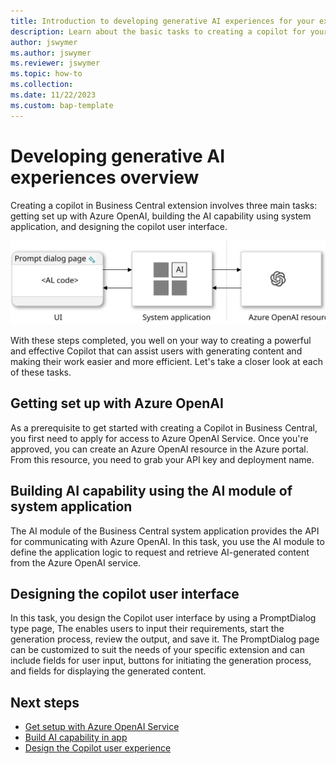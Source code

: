 ```yaml
---
title: Introduction to developing generative AI experiences for your extensions
description: Learn about the basic tasks to creating a copilot for your solution.
author: jswymer
ms.author: jswymer
ms.reviewer: jswymer
ms.topic: how-to 
ms.collection:
ms.date: 11/22/2023
ms.custom: bap-template
---
```


# Developing generative AI experiences overview

Creating a copilot in Business Central extension involves three main tasks: getting set up with Azure OpenAI, building the AI capability using system application, and designing the copilot user interface. 

![Shows the tasks in the generative-AI development](media/dev-generative-ai-overview.svg)

With these steps completed, you well on your way to creating a powerful and effective Copilot that can assist users with generating content and making their work easier and more efficient. Let's take a closer look at each of these tasks.

## Getting set up with Azure OpenAI

As a prerequisite to get started with creating a Copilot in Business Central, you first need to apply for access to Azure OpenAI Service. Once you're approved, you can create an Azure OpenAI resource in the Azure portal. From this resource, you need to grab your API key and deployment name.

## Building AI capability using the AI module of system application

The AI module of the Business Central system application provides the API for communicating with Azure OpenAI. In this task, you use the AI module to define the application logic to request and retrieve AI-generated content from the Azure OpenAI service.

## Designing the copilot user interface

In this task, you design the Copilot user interface by using a PromptDialog type page, The enables users to input their requirements, start the generation process, review the output, and save it. The PromptDialog page can be customized to suit the needs of your specific extension and can include fields for user input, buttons for initiating the generation process, and fields for displaying the generated content.

## Next steps

- [Get setup with Azure OpenAI Service](ai-dev-tools-get-started.md)
- [Build AI capability in app](ai-build-capability-in-al.md)
- [Design the Copilot user experience](ai-build-experience.md)


